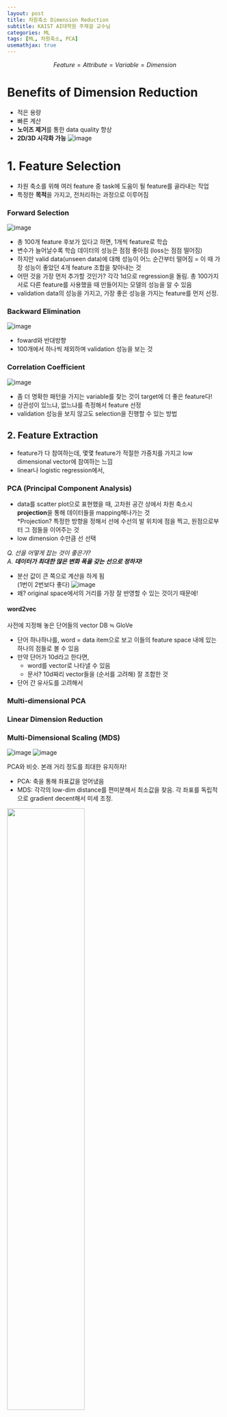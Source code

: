 ```yaml
---
layout: post
title: 차원축소 Dimension Reduction
subtitle: KAIST AI대학원 주재걸 교수님
categories: ML
tags: [ML, 차원축소, PCA]
usemathjax: true
---
```


$$Feature = Attribute = Variable = Dimension$$
# Benefits of Dimension Reduction
- 적은 용량
- 빠른 계산
- **노이즈 제거**를 통한 data quality 향상
- **2D/3D 시각화 가능**
![image](/assets/images/posts/220519-1.png)


# 1. Feature Selection
- 차원 축소를 위해 여러 feature 중 task에 도움이 될 feature를 골라내는 작업
- 특정한 **목적**을 가지고, 전처리하는 과정으로 이루어짐

### Forward Selection
![image](/assets/images/posts/220519-2.png)

- 총 100개 feature 후보가 있다고 하면, 1개씩 feature로 학습
- 변수가 늘어날수록 학습 데이터의 성능은 점점 좋아짐 (loss는 점점 떨어짐)
- 하지만 valid data(unseen data)에 대해 성능이 어느 순간부터 떨어짐 = 이 때 가장 성능이 좋았던 4개 feature 조합을 찾아내는 것
- 어떤 것을 가장 먼저 추가할 것인가? 각각 1d으로 regression을 돌림. 총 100가지 서로 다른 feature를 사용했을 때 만들어지는 모델의 성능을 알 수 있음
- validation data의 성능을 가지고, 가장 좋은 성능을 가지는 feature를 먼저 선정.

### Backward Elimination
![image](/assets/images/posts/220519-3.png)

- foward와 반대방향
- 100개에서 하나씩 제외하며 validation 성능을 보는 것

### Correlation Coefficient
![image](/assets/images/posts/220519-4.png)

- 좀 더 명확한 패턴을 가지는 variable를 찾는 것이 target에 더 좋은 feature다!
- 상관성이 있느냐, 없느냐를 측정해서 feature 선정
- validation 성능을 보지 않고도 selection을 진행할 수 있는 방법


## 2. Feature Extraction
- feature가 다 참여하는데, 몇몇 feature가 적절한 가중치를 가지고 low dimensional vector에 참여하는 느낌
- linear나 logistic regression에서, 

### PCA (Principal Component Analysis)
- data를 scatter plot으로 표현했을 때, 고차원 공간 상에서 차원 축소시 **projection**을 통해 데이터들을 mapping해나가는 것   
*Projection? 특정한 방향을 정해서 선에 수선의 발 위치에 점을 찍고, 원점으로부터 그 점들을 이어주는 것
- low dimension 수만큼 선 선택

*Q. 선을 어떻게 잡는 것이 좋은가?*  
*A. **데이터가 최대한 많은 변화 폭을 갖는 선으로 정하자!***
- 분산 값이 큰 쪽으로 계산을 하게 됨  
(1번이 2번보다 좋다)
![image](/assets/images/posts/220519-5.png)
- 왜? original space에서의 거리를 가장 잘 반영할 수 있는 것이기 때문에!

#### word2vec
사전에 지정해 놓은 단어들의 vector DB ≒ GloVe
- 단어 하나하나를, word = data item으로 보고 이들의 feature space 내에 있는 하나의 점들로 볼 수 있음
- 만약 단어가 10d라고 한다면,
    - word를 vector로 나타낼 수 있음
    - 문서? 10d짜리 vector들을 (순서를 고려해) 잘 조합한 것
- 단어 간 유사도를 고려해서 

### Multi-dimensional PCA

### Linear Dimension Reduction


### Multi-Dimensional Scaling (MDS)
![image](/assets/images/posts/220519-6.png)
![image](/assets/images/posts/220519-7.png)

PCA와 비슷. 본래 거리 정도를 최대한 유지하자!

- PCA: 축을 통해 좌표값을 얻어냈음
- MDS: 각각의 low-dim distance를 편미분해서 최소값을 찾음. 각 좌표를 독립적으로 gradient decent해서 미세 조정.

<img src = "/assets/images/posts/220519-8.png" width="60%" align="center">

ex1. 8이어야하는데 계산해 보니 5더라 → 더 멀어지는 방향으로 x1, x2, x3를 update.   
ex2. 1이어야 하는데 계산해보니 2더라 → 더 가까워지는 방향으로 점의 좌표값을 조정
- 최적화하는 대상? **100단어 각각의 N차원 vector 업데이트**


### t-SNE [끝판왕]
오래걸림. 모든 pari-wise distance를 **계산함** => Ground-truth distance 정보를 만들고 시작.
![image](/assets/images/posts/220519-9.png)
- DH와 DL의 차이가 최소화가 될 수 있도록 계속 업데이트 (iterative update)
- 집단 간 공간적인 여유도 줌. 명확히 구분되는 패턴이 보임
- PCA는 identity ~ 로 계산하면 바로 나옴

**왜 t-SNE를 써야 하는가**  
시각화!!!를 통해 제대로 볼 수 있다!
PCA는 reduction 계산용으로 많이 쓰임.